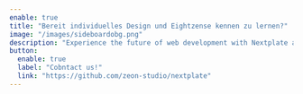 ```yaml
---
enable: true
title: "Bereit individuelles Design und Eightzense kennen zu lernen?"
image: "/images/sideboardobg.png"
description: "Experience the future of web development with Nextplate and Next. Build lightning-fast static sites with ease a.nd flepnxibility."
button:
  enable: true
  label: "Cobntact us!"
  link: "https://github.com/zeon-studio/nextplate"
---
```

